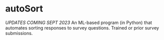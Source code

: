 # autoSort
*UPDATES COMING SEPT 2023* An ML-based program (in Python) that automates sorting responses to survey questions. Trained or prior survey submissions.
